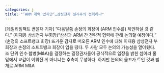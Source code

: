 ```yaml
---
categories: j
title: "‘ARM 매력 있지만‘…삼성전자 실리주의 선회하나"
---
```

[데일리임팩트 변윤재 기자] “다음달쯤 손정의 회장이 (ARM 인수를) 제안하실 것 같다.” (이재용 삼성전자 부회장)“삼성과 ARM 간 전략적 협력에 관해 논의할 예정이다.“ (손정의 소프트뱅크 회장) 뜨거운 감자로 떠오른 ARM 인수에 대해 이재용 삼성전자 부회장과 손정의 소프트뱅크 회장이 입을 뗐다. 두 사람 모두 논의의 가능성을 열어뒀다. 조 단위 인수·합병(M&A)을 결정하는 결정권자들이 공식적으로 입장을 밝힌 셈이라 물밑에서 교감이 이뤄진 게 아니냐는 추측이 무성하다. 하지만 논의의 물꼬가 트인 것과 별개로 ARM M&A